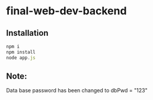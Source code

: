 # final-web-dev-backend

## Installation


```javascript
npm i 
npm install
node app.js
```

## Note: 
Data base password has been changed to
dbPwd = "123"
